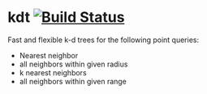 kdt [![Build Status](https://travis-ci.org/giogadi/kdt.svg?branch=master)](https://travis-ci.org/giogadi/kdt)
===

Fast and flexible k-d trees for the following point queries:

* Nearest neighbor
* all neighbors within given radius
* k nearest neighbors
* all neighbors within given range
